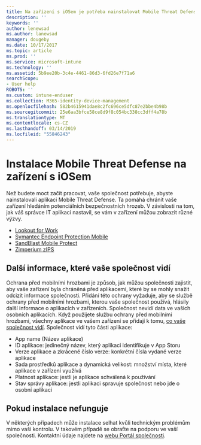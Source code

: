```yaml
---
title: Na zařízení s iOSem je potřeba nainstalovat Mobile Threat Defense | Dokumentace Microsoftu
description: ''
keywords: ''
author: lenewsad
ms.author: lanewsad
manager: dougeby
ms.date: 10/17/2017
ms.topic: article
ms.prod: ''
ms.service: microsoft-intune
ms.technology: ''
ms.assetid: 5b9ee20b-3c4e-4461-86d3-6fd26e7f71a6
searchScope:
- User help
ROBOTS: ''
ms.custom: intune-enduser
ms.collection: M365-identity-device-management
ms.openlocfilehash: 582b4615941dae8c2fc696ce5dfc87e2bbe4b98b
ms.sourcegitcommit: 25e6aa3bfce58ce8d9f8c054bc338cc3dff4a78b
ms.translationtype: MT
ms.contentlocale: cs-CZ
ms.lasthandoff: 03/14/2019
ms.locfileid: "55846243"
---
```

# <a name="install-mobile-threat-defense-on-your-ios-device"></a>Instalace Mobile Threat Defense na zařízení s iOSem


Než budete moct začít pracovat, vaše společnost potřebuje, abyste nainstalovali aplikaci Mobile Threat Defense. Ta pomáhá chránit vaše zařízení hledáním potenciálních bezpečnostních hrozeb. V závislosti na tom, jak váš správce IT aplikaci nastavil, se vám v zařízení můžou zobrazit různé výzvy.


* [Lookout for Work](you-are-prompted-to-install-lookout-for-work-ios.md)
* [Symantec Endpoint Protection Mobile](you-are-prompted-to-install-skycure-ios.md)
* [SandBlast Mobile Protect](you-are-prompted-to-install-sandblast-ios.md)
* [Zimperium zIPS](you-are-prompted-to-install-zips-ios.md)

## <a name="additional-information-your-company-can-see"></a>Další informace, které vaše společnost vidí

Ochrana před mobilními hrozbami je způsob, jak můžou společnosti zajistit, aby vaše zařízení byla chráněná před aplikacemi, které by se mohly snažit odcizit informace společnosti. Přidání této ochrany vyžaduje, aby se službě ochrany před mobilními hrozbami, kterou vaše společnost používá, hlásily další informace o aplikacích v zařízeních. Společnost nevidí data ve vašich osobních aplikacích. Když použijete službu ochrany před mobilními hrozbami, všechny aplikace ve vašem zařízení se přidají k tomu, [co vaše společnost vidí](what-info-can-your-company-see-when-you-enroll-your-device-in-intune.md). Společnost vidí tyto části aplikace:

*   App name (Název aplikace)
* ID aplikace: jedinečný název, který aplikaci identifikuje v App Storu
*   Verze aplikace a zkrácené číslo verze: konkrétní čísla vydané verze aplikace
* Sada prostředků aplikace a dynamická velikost: množství místa, které aplikace v zařízení využívá
* Platnost aplikace: jestli je aplikace schválená k používání
*   Stav správy aplikace: jestli aplikaci spravuje společnost nebo jde o osobní aplikaci

## <a name="if-the-installation-doesnt-work"></a>Pokud instalace nefunguje

V některých případech může instalace selhat kvůli technickým problémům mimo vaši kontrolu. V takovém případě se obraťte na podporu ve vaší společnosti. Kontaktní údaje najdete na [webu Portál společnosti](https://go.microsoft.com/fwlink/?linkid=2010980).
